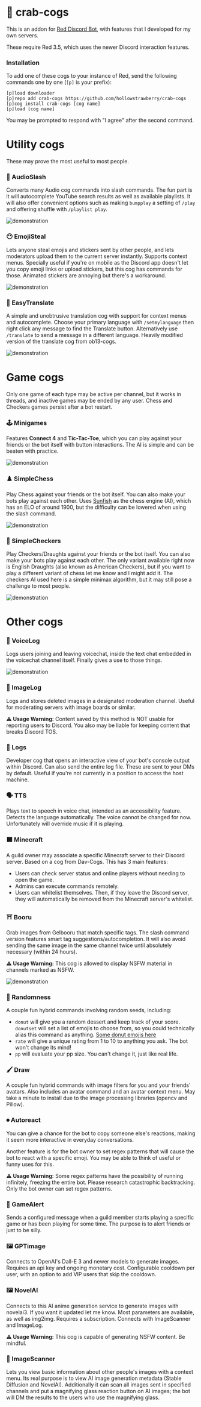 # 🦀 crab-cogs

This is an addon for [Red Discord Bot](https://github.com/Cog-Creators/Red-DiscordBot), with features that I developed for my own servers.

These require Red 3.5, which uses the newer Discord interaction features.

### Installation

To add one of these cogs to your instance of Red, send the following commands one by one (`[p]` is your prefix):
```
[p]load downloader
[p]repo add crab-cogs https://github.com/hollowstrawberry/crab-cogs
[p]cog install crab-cogs [cog name]
[p]load [cog name]
```

You may be prompted to respond with "I agree" after the second command.

# Utility cogs

These may prove the most useful to most people.

### 🎵 AudioSlash

Converts many Audio cog commands into slash commands. The fun part is it will autocomplete YouTube search results as well as available playlists. It will also offer convenient options such as making `bumpplay` a setting of `/play` and offering shuffle with `/playlist play`.

![demonstration](https://i.imgur.com/EDJybmH.png)

### 😶 EmojiSteal

Lets anyone steal emojis and stickers sent by other people, and lets moderators upload them to the current server instantly. Supports context menus. Specially useful if you're on mobile as the Discord app doesn't let you copy emoji links or upload stickers, but this cog has commands for those. Animated stickers are annoying but there's a workaround.

![demonstration](https://i.imgur.com/Mj4jbGo.png)

### 🎌 EasyTranslate

A simple and unobtrusive translation cog with support for context menus and autocomplete. Choose your primary language with `/setmylanguage` then right click any message to find the Translate button. Alternatively use `/translate` to send a message in a different language. Heavily modified version of the translate cog from ob13-cogs.

![demonstration](https://i.imgur.com/zlc5BVJ.gif)

# Game cogs

Only one game of each type may be active per channel, but it works in threads, and inactive games may be ended by any user. Chess and Checkers games persist after a bot restart.

### 🕹️ Minigames

Features **Connect 4** and **Tic-Tac-Toe**, which you can play against your friends or the bot itself with button interactions. The AI is simple and can be beaten with practice.

![demonstration](https://i.imgur.com/llfbOG6.png)

### ♟️ SimpleChess

Play Chess against your friends or the bot itself. You can also make your bots play against each other. Uses [Sunfish](https://github.com/thomasahle/sunfish) as the chess engine (AI), which has an ELO of around 1900, but the difficulty can be lowered when using the slash command.

![demonstration](https://i.imgur.com/6IleFWa.png)

### 🔴 SimpleCheckers

Play Checkers/Draughts against your friends or the bot itself. You can also make your bots play against each other. The only variant available right now is English Draughts (also known as American Checkers), but if you want to play a different variant of chess let me know and I might add it. The checkers AI used here is a simple minimax algorithm, but it may still pose a challenge to most people.

![demonstration](https://i.imgur.com/bhhBB5d.png)

# Other cogs

### 🎤 VoiceLog

Logs users joining and leaving voicechat, inside the text chat embedded in the voicechat channel itself. Finally gives a use to those things.

![demonstration](https://i.imgur.com/CAzmA9R.png)

### 🎐 ImageLog

Logs and stores deleted images in a designated moderation channel. Useful for moderating servers with image boards or similar.

**⚠️ Usage Warning:** Content saved by this method is NOT usable for reporting users to Discord. You also may be liable for keeping content that breaks Discord TOS.

### 📜 Logs

Developer cog that opens an interactive view of your bot's console output within Discord. Can also send the entire log file. These are sent to your DMs by default. Useful if you're not currently in a position to access the host machine.

### 🗣 TTS

Plays text to speech in voice chat, intended as an accessibility feature. Detects the language automatically. The voice cannot be changed for now. Unfortunately will override music if it is playing.

### 🟫 Minecraft

A guild owner may associate a specific Minecraft server to their Discord server. Based on a cog from Dav-Cogs. This has 3 main features:

* Users can check server status and online players without needing to open the game.
* Admins can execute commands remotely.
* Users can whitelist themselves. Then, if they leave the Discord server, they will automatically be removed from the Minecraft server's whitelist.

### ⛩ Booru

Grab images from Gelbooru that match specific tags. The slash command version features smart tag suggestions/autocompletion. It will also avoid sending the same image in the same channel twice until absolutely necessary (within 24 hours).

**⚠️ Usage Warning:** This cog is allowed to display NSFW material in channels marked as NSFW.

![demonstration](https://i.imgur.com/KxD7pKq.png)

### 🎲 Randomness

A couple fun hybrid commands involving random seeds, including:

* `donut` will give you a random dessert and keep track of your score. `donutset` will set a list of emojis to choose from, so you could technically alias this command as anything. [Some donut emojis here](https://imgur.com/a/9hW2RRf)  
* `rate` will give a unique rating from 1 to 10 to anything you ask. The bot won't change its mind!  
* `pp` will evaluate your pp size. You can't change it, just like real life.  

### 🖌️ Draw

A couple fun hybrid commands with image filters for you and your friends' avatars. Also includes an avatar command and an avatar context menu. May take a minute to install due to the image processing libraries (opencv and Pillow).

### ⏺ Autoreact

You can give a chance for the bot to copy someone else's reactions, making it seem more interactive in everyday conversations.

Another feature is for the bot owner to set regex patterns that will cause the bot to react with a specific emoji. You may be able to think of useful or funny uses for this.

**⚠️ Usage Warning:** Some regex patterns have the possibility of running infinitely, freezing the entire bot. Please research catastrophic backtracking. Only the bot owner can set regex patterns.

### 📢 GameAlert

Sends a configured message when a guild member starts playing a specific game or has been playing for some time. The purpose is to alert friends or just to be silly.

### 🖼 GPTimage

Connects to OpenAI's Dall-E 3 and newer models to generate images. Requires an api key and ongoing monetary cost. Configurable cooldown per user, with an option to add VIP users that skip the cooldown.

### 🖼 NovelAI

Connects to this AI anime generation service to generate images with novelai3. If you want it updated let me know. Most parameters are available, as well as img2img. Requires a subscription. Connects with ImageScanner and ImageLog.

**⚠️ Usage Warning:** This cog is capable of generating NSFW content. Be mindful.

### 📎 ImageScanner

Lets you view basic information about other people's images with a context menu. Its real purpose is to view AI image generation metadata (Stable Diffusion and NovelAI). Additionally it can scan all images sent in specified channels and put a magnifying glass reaction button on AI images; the bot will DM the results to the users who use the magnifying glass.
